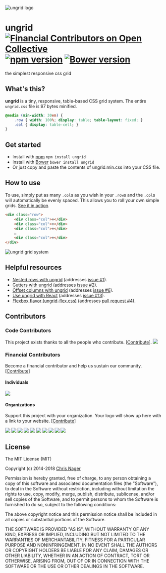![ungrid logo](../gh-pages/favicon.png "ungrid logo")

# ungrid [![Financial Contributors on Open Collective](https://opencollective.com/ungrid/all/badge.svg?label=financial+contributors)](https://opencollective.com/ungrid) [![npm version](https://badge.fury.io/js/ungrid.svg)](http://badge.fury.io/js/ungrid) [![Bower version](https://badge.fury.io/bo/ungrid.svg)](http://badge.fury.io/bo/ungrid)

the simplest responsive css grid



## What's this?

__ungrid__ is a tiny, responsive, table-based CSS grid system. The entire `ungrid.css` file is 97 bytes minified.

```css
@media (min-width: 30em) {
    .row { width: 100%; display: table; table-layout: fixed; }
    .col { display: table-cell; }
}
```



## Get started

- Install with [npm](//www.npmjs.com/package/ungrid) `npm install ungrid`
- Install with [Bower](//bower.io) `bower install ungrid`
- Or just copy and paste the contents of ungrid.min.css into your CSS file.



## How to use

To use, simply put as many `.col`s as you wish in your `.row`s and the `.col`s will automatically be evenly spaced. This allows you to roll your own simple grids. [See it in action](//codepen.io/chrisnager/pen/ypokv?editors=1100).

```html
<div class="row">
    <div class="col">⚜</div>
    <div class="col">⚜</div>
    <div class="col">⚜</div>
    …
    <div class="col">⚜</div>
</div>
```

![ungrid grid system](../gh-pages/ungrid-screenshot.png "ungrid grid system")



## Helpful resources

- [Nested rows with ungrid](//codepen.io/chrisnager/pen/EeJqH) (addresses [issue #1](//github.com/chrisnager/ungrid/issues/1)).
- [Gutters with ungrid](//codepen.io/chrisnager/pen/arKBu) (addresses [issue #2](//github.com/chrisnager/ungrid/issues/2)).
- [Offset columns with ungrid](//codepen.io/chrisnager/pen/QbqxJO) (addresses [issue #6](//github.com/chrisnager/ungrid/issues/6)).
- [Use ungrid with React](//codepen.io/chrisnager/pen/oYRzPz) (addresses [issue #13](//github.com/chrisnager/ungrid/issues/13)).
- [Flexbox flavor (ungrid-flex.css)](//codepen.io/chrisnager/pen/BNejRQ) (addresses [pull request #4](//github.com/chrisnager/ungrid/pull/4)).



## Contributors

### Code Contributors

This project exists thanks to all the people who contribute. [[Contribute](CONTRIBUTING.md)].
<a href="https://github.com/chrisnager/ungrid/graphs/contributors"><img src="https://opencollective.com/ungrid/contributors.svg?width=890&button=false" /></a>

### Financial Contributors

Become a financial contributor and help us sustain our community. [[Contribute](https://opencollective.com/ungrid/contribute)]

#### Individuals

<a href="https://opencollective.com/ungrid"><img src="https://opencollective.com/ungrid/individuals.svg?width=890"></a>

#### Organizations

Support this project with your organization. Your logo will show up here with a link to your website. [[Contribute](https://opencollective.com/ungrid/contribute)]

<a href="https://opencollective.com/ungrid/organization/0/website"><img src="https://opencollective.com/ungrid/organization/0/avatar.svg"></a>
<a href="https://opencollective.com/ungrid/organization/1/website"><img src="https://opencollective.com/ungrid/organization/1/avatar.svg"></a>
<a href="https://opencollective.com/ungrid/organization/2/website"><img src="https://opencollective.com/ungrid/organization/2/avatar.svg"></a>
<a href="https://opencollective.com/ungrid/organization/3/website"><img src="https://opencollective.com/ungrid/organization/3/avatar.svg"></a>
<a href="https://opencollective.com/ungrid/organization/4/website"><img src="https://opencollective.com/ungrid/organization/4/avatar.svg"></a>
<a href="https://opencollective.com/ungrid/organization/5/website"><img src="https://opencollective.com/ungrid/organization/5/avatar.svg"></a>
<a href="https://opencollective.com/ungrid/organization/6/website"><img src="https://opencollective.com/ungrid/organization/6/avatar.svg"></a>
<a href="https://opencollective.com/ungrid/organization/7/website"><img src="https://opencollective.com/ungrid/organization/7/avatar.svg"></a>
<a href="https://opencollective.com/ungrid/organization/8/website"><img src="https://opencollective.com/ungrid/organization/8/avatar.svg"></a>
<a href="https://opencollective.com/ungrid/organization/9/website"><img src="https://opencollective.com/ungrid/organization/9/avatar.svg"></a>

## License

The MIT License (MIT)

Copyright (c) 2014-2018 [Chris Nager](//twitter.com/chrisnager)

Permission is hereby granted, free of charge, to any person obtaining a copy of
this software and associated documentation files (the "Software"), to deal in
the Software without restriction, including without limitation the rights to
use, copy, modify, merge, publish, distribute, sublicense, and/or sell copies of
the Software, and to permit persons to whom the Software is furnished to do so,
subject to the following conditions:

The above copyright notice and this permission notice shall be included in all
copies or substantial portions of the Software.

THE SOFTWARE IS PROVIDED "AS IS", WITHOUT WARRANTY OF ANY KIND, EXPRESS OR
IMPLIED, INCLUDING BUT NOT LIMITED TO THE WARRANTIES OF MERCHANTABILITY, FITNESS
FOR A PARTICULAR PURPOSE AND NONINFRINGEMENT. IN NO EVENT SHALL THE AUTHORS OR
COPYRIGHT HOLDERS BE LIABLE FOR ANY CLAIM, DAMAGES OR OTHER LIABILITY, WHETHER
IN AN ACTION OF CONTRACT, TORT OR OTHERWISE, ARISING FROM, OUT OF OR IN
CONNECTION WITH THE SOFTWARE OR THE USE OR OTHER DEALINGS IN THE SOFTWARE.
